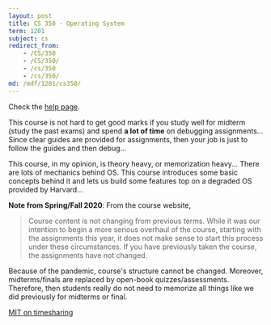 ```yaml
---
layout: post
title: CS 350 - Operating System
term: 1201
subject: cs
redirect_from:
    - /CS/350
    - /CS/350/
    - /cs/350
    - /cs/350/
md: /mdf/1201/cs350/
---
```

Check the [help page](/mdf/1201/cs350help/).

This course is not hard to get good marks if you study well for midterm (study the past exams) and spend **a lot of time** on debugging assignments... Since clear guides are provided for assignments, then your job is just to follow the guides and then debug...

This course, in my opinion, is theory heavy, or memorization heavy... There are lots of mechanics behind OS. This course introduces some basic concepts behind it and lets us build some features top on a degraded OS provided by Harvard...

**Note from Spring/Fall 2020**: From the course website,
> Course content is not changing from previous terms. While it was our intention to begin a more serious overhaul of the course, starting with the assignments this year, it does not make sense to start this process under these circumstances. If you have previously taken the course, the assignments have not changed.

Because of the pandemic, course's structure cannot be changed. Moreover, midterms/finals are replaced by open-book quizzes/assessments. Therefore, then students really do not need to memorize all things like we did previously for midterms or final.

[MIT on timesharing](https://youtu.be/Q07PhW5sCEk)

